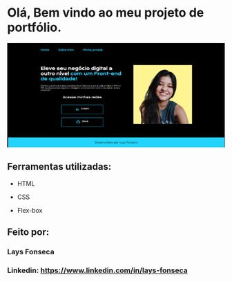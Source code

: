 
# Olá, Bem vindo ao meu projeto de portfólio.

![image](./assets/print.png)

## Ferramentas utilizadas:

* HTML

* CSS

* Flex-box

## Feito por:

### Lays Fonseca

### Linkedin: https://www.linkedin.com/in/lays-fonseca